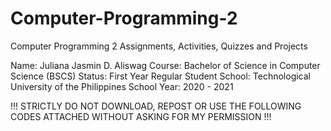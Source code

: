# Computer-Programming-2
Computer Programming 2 Assignments, Activities, Quizzes and Projects

Name: Juliana Jasmin D. Aliswag
Course: Bachelor of Science in Computer Science (BSCS)
Status: First Year Regular Student
School: Technological University of the Philippines
School Year: 2020 - 2021

!!! STRICTLY DO NOT DOWNLOAD, REPOST OR USE THE FOLLOWING CODES ATTACHED WITHOUT ASKING FOR MY PERMISSION !!!
